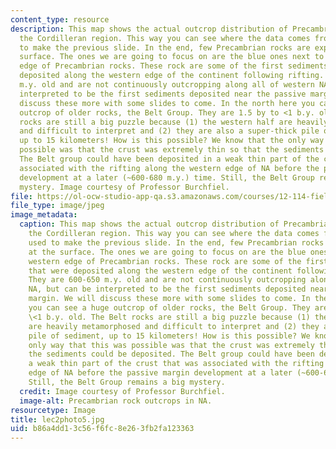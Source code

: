 ```yaml
---
content_type: resource
description: This map shows the actual outcrop distribution of Precambrian rocks in
  the Cordilleran region. This way you can see where the data comes from that we used
  to make the previous slide. In the end, few Precambrian rocks are exposed at the
  surface. The ones we are going to focus on are the blue ones next to the western
  edge of Precambrian rocks. These rock are some of the first sediments that were
  deposited along the western edge of the continent following rifting. They are 600-650
  m.y. old and are not continuously outcropping along all of western NA, but can be
  interpreted to be the first sediments deposited near the passive margin. We will
  discuss these more with some slides to come. In the north here you can see a huge
  outcrop of older rocks, the Belt Group. They are 1.5 by to <1 b.y. old. The Belt
  rocks are still a big puzzle because (1) the western half are heavily metamorphosed
  and difficult to interpret and (2) they are also a super-thick pile of sediment,
  up to 15 kilometers! How is this possible? We know that the only way that this was
  possible was that the crust was extremely thin so that the sediments could be deposited.
  The Belt group could have been deposited in a weak thin part of the crust that was
  associated with the rifting along the western edge of NA before the passive margin
  development at a later (~600-680 m.y.) time. Still, the Belt Group remains a big
  mystery. Image courtesy of Professor Burchfiel.
file: https://ol-ocw-studio-app-qa.s3.amazonaws.com/courses/12-114-field-geology-i-fall-2005/b86a4dd13c56f6fc8e263fb2fa123363_lec2photo5.jpg
file_type: image/jpeg
image_metadata:
  caption: This map shows the actual outcrop distribution of Precambrian rocks in
    the Cordilleran region. This way you can see where the data comes from that we
    used to make the previous slide. In the end, few Precambrian rocks are exposed
    at the surface. The ones we are going to focus on are the blue ones next to the
    western edge of Precambrian rocks. These rock are some of the first sediments
    that were deposited along the western edge of the continent following rifting.
    They are 600-650 m.y. old and are not continuously outcropping along all of western
    NA, but can be interpreted to be the first sediments deposited near the passive
    margin. We will discuss these more with some slides to come. In the north here
    you can see a huge outcrop of older rocks, the Belt Group. They are 1.5 by to
    \<1 b.y. old. The Belt rocks are still a big puzzle because (1) the western half
    are heavily metamorphosed and difficult to interpret and (2) they are also a super-thick
    pile of sediment, up to 15 kilometers! How is this possible? We know that the
    only way that this was possible was that the crust was extremely thin so that
    the sediments could be deposited. The Belt group could have been deposited in
    a weak thin part of the crust that was associated with the rifting along the western
    edge of NA before the passive margin development at a later (~600-680 m.y.) time.
    Still, the Belt Group remains a big mystery.
  credit: Image courtesy of Professor Burchfiel.
  image-alt: Precambrian rock outcrops in NA.
resourcetype: Image
title: lec2photo5.jpg
uid: b86a4dd1-3c56-f6fc-8e26-3fb2fa123363
---
```

